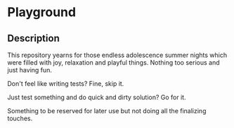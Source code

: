 # Playground

## Description

This repository yearns for those endless adolescence summer nights which were filled with joy, relaxation
and playful things.
Nothing too serious and just having fun.

Don't feel like writing tests?
Fine, skip it.

Just test something and do quick and dirty solution?
Go for it.

Something to be reserved for later use but not doing all the finalizing touches.

